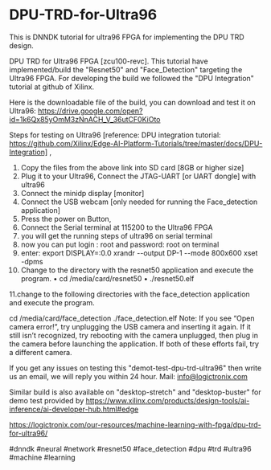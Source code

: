 # DPU-TRD-for-Ultra96
This is DNNDK tutorial for ultra96 FPGA for implementing the DPU TRD design.


DPU TRD for Ultra96 FPGA [zcu100-revc]. This tutorial have implemented/build the "Resnet50" and "Face_Detection" targeting the Ultra96 FPGA. For developing the build we followed the "DPU Integration" tutorial at github of Xilinx.

Here is the downloadable file of the build, you can download and test it on Ultra96: https://drive.google.com/open?id=1k6Qx85yOmM3zNnACH_V_36utCF0KiOto

Steps for testing on Ultra96 [reference: DPU integration tutorial: https://github.com/Xilinx/Edge-AI-Platform-Tutorials/tree/master/docs/DPU-Integration] , 
1. Copy the files from the above link into SD card [8GB or higher size]
2. Plug it to your Ultra96, Connect the JTAG-UART [or UART dongle] with ultra96
3. Connect the minidp display [monitor]
4. Connect the USB webcam [only needed for running the Face_detection application]
5. Press the power on Button,
6. Connect the Serial terminal at 115200 to the Ultra96 FPGA
7. you will get the running steps of ultra96 on serial terminal
8. now you can put login : root and password: root on terminal
9. enter:
export DISPLAY=:0.0
xrandr --output DP-1 --mode 800x600
xset -dpms
10. Change to the directory with the resnet50 application and execute the program. •	cd /media/card/resnet50 •	./resnet50.elf

11.change to the following directories with the face_detection application and execute the program.

cd /media/card/face_detection
./face_detection.elf
Note: If you see “Open camera error!”, try unplugging the USB camera and inserting it again. If it still isn’t recognized, try rebooting with the camera unplugged, then plug in the camera before launching the application. If both of these efforts fail, try a different camera.



If you get any issues on testing this "demot-test-dpu-trd-ultra96" then write us an email, we will reply you within 24 hour. 
Mail: info@logictronix.com



Similar build is also available on "desktop-stretch" and "desktop-buster" for demo test provided by https://www.xilinx.com/products/design-tools/ai-inference/ai-developer-hub.html#edge

https://logictronix.com/our-resources/machine-learning-with-fpga/dpu-trd-for-ultra96/

#dnndk #neural #network #resnet50 #face_detection #dpu #trd #ultra96 #machine #learning
